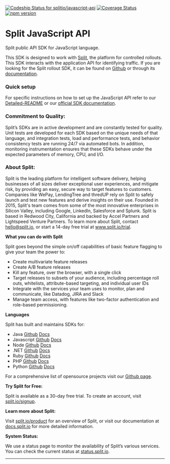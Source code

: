 [ ![Codeship Status for splitio/javascript-api](https://app.codeship.com/projects/caf0e100-2860-0135-d25d-5ece7f76f3e5/status?branch=master)](https://app.codeship.com/projects/223307)
[![Coverage Status](https://coveralls.io/repos/github/splitio/javascript-api/badge.svg)](https://coveralls.io/github/splitio/javascript-api)
[![npm version](https://badge.fury.io/js/%40splitsoftware%2Fsplitio-api.svg)](https://badge.fury.io/js/%40splitsoftware%2Fsplitio-api)

# Split JavaScript API
Split public API SDK for JavaScript language.

This SDK is designed to work with [Split](https://www.split.io), the platform for controlled rollouts. This SDK interacts with the application API for identifying traffic. If you are looking for the Split rollout SDK, it can be found on [Github](https://github.com/splitio/javascript-client) or through its [documentation](http://docs.split.io/docs/java-sdk-guide).

### Quick setup

For specific instructions on how to set up the JavaScript API refer to our [Detailed-README](Detailed-README.md) or our [official SDK documentation](http://docs.split.io/docs/sdk-overview).

### Commitment to Quality:

Split’s SDKs are in active development and are constantly tested for quality. Unit tests are developed for each SDK based on the unique needs of that language, and integration tests, load and performance tests, and behavior consistency tests are running 24/7 via automated bots. In addition, monitoring instrumentation ensures that these SDKs behave under the expected parameters of memory, CPU, and I/O.

### About Split:

Split is the leading platform for intelligent software delivery, helping businesses of all sizes deliver exceptional user experiences, and mitigate risk, by providing an easy, secure way to target features to customers. Companies like WePay, LendingTree and thredUP rely on Split to safely launch and test new features and derive insights on their use. Founded in 2015, Split's team comes from some of the most innovative enterprises in Silicon Valley, including Google, LinkedIn, Salesforce and Splunk. Split is based in Redwood City, California and backed by Accel Partners and Lightspeed Venture Partners. To learn more about Split, contact hello@split.io, or start a 14-day free trial at www.split.io/trial.

**What you can do with Split** 

Split goes beyond the simple on/off capabilities of basic feature flagging to give your team the power to:

* Create multivariate feature releases
* Create A/B feature releases
* Kill any feature, over the browser, with a single click
* Target releases to subsets of your audience, including percentage roll outs, whitelists,    attribute-based targeting, and individual user IDs 
* Integrate with the services your team uses to monitor, plan and communicate, like Datadog, JIRA and Slack 
* Manage team access, with features like two-factor authentication and role-based permissioning.

**Languages** 

Split has built and maintains SDKs for:

* Java [Github](https://github.com/splitio/java-api) [Docs](http://docs.split.io/docs/java-sdk-guide)
* Javascript [Github](https://github.com/splitio/javascript-api) [Docs](http://docs.split.io/docs/javascript-sdk-overview)
* Node [Github](https://github.com/splitio/javascript-api) [Docs](http://docs.split.io/docs/nodejs-sdk-overview)
* .NET [Github](https://github.com/splitio/.net-api) [Docs](http://docs.split.io/docs/net-sdk-overview)
* Ruby [Github](https://github.com/splitio/ruby-api) [Docs](http://docs.split.io/docs/ruby-sdk-overview)
* PHP [Github](https://github.com/splitio/php-api) [Docs](http://docs.split.io/docs/php-sdk-overview)
* Python [Github](https://github.com/splitio/python-api) [Docs](http://docs.split.io/docs/python-sdk-overview)

For a comprehensive list of opensource projects visit our [Github page](https://github.com/splitio?utf8=%E2%9C%93&query=%20only%3Apublic%20).

**Try Split for Free:**

Split is available as a 30-day free trial. To create an account, visit [split.io/signup](https://www.split.io/signup).

**Learn more about Split:** 

Visit [split.io/product](https://www.split.io/product) for an overview of Split, or visit our documentation at [docs.split.io](http://docs.split.io) for more detailed information.

**System Status:**

We use a status page to monitor the availability of Split’s various services. You can check the current status at [status.split.io](http://status.split.io).

----
